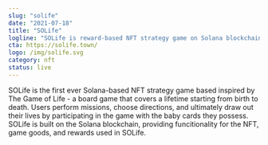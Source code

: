 ```yaml
---
slug: "solife"
date: "2021-07-18"
title: "SOLife"
logline: "SOLife is reward-based NFT strategy game on Solana blockchain."
cta: https://solife.town/
logo: /img/solife.svg
category: nft
status: live
---
```


SOLife is the first ever Solana-based NFT strategy game based inspired by The Game of Life - a board game that covers a lifetime starting from birth to death.
Users perform missions, choose directions, and ultimately draw out their lives by participating in the game with the baby cards they possess. SOLife is built on the Solana blockchain, providing funcitionality for the NFT, game goods, and rewards used in SOLife.

